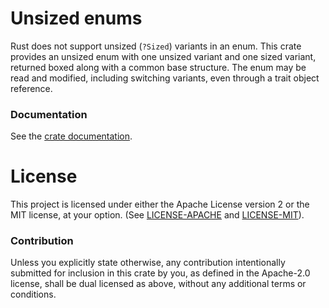 # Unsized enums

Rust does not support unsized (`?Sized`) variants in an enum.  This
crate provides an unsized enum with one unsized variant and one sized
variant, returned boxed along with a common base structure.  The enum
may be read and modified, including switching variants, even through a
trait object reference.

### Documentation

See the [crate documentation](http://docs.rs/unsized_enum).

# License

This project is licensed under either the Apache License version 2 or
the MIT license, at your option.  (See
[LICENSE-APACHE](LICENSE-APACHE) and [LICENSE-MIT](LICENSE-MIT)).

### Contribution

Unless you explicitly state otherwise, any contribution intentionally
submitted for inclusion in this crate by you, as defined in the
Apache-2.0 license, shall be dual licensed as above, without any
additional terms or conditions.

